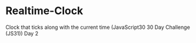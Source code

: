 # Realtime-Clock
Clock that ticks along with the current time
(JavaScript30 30 Day Challenge (JS31)) Day 2
